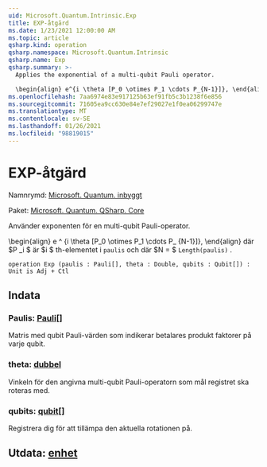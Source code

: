 ```yaml
---
uid: Microsoft.Quantum.Intrinsic.Exp
title: EXP-åtgärd
ms.date: 1/23/2021 12:00:00 AM
ms.topic: article
qsharp.kind: operation
qsharp.namespace: Microsoft.Quantum.Intrinsic
qsharp.name: Exp
qsharp.summary: >-
  Applies the exponential of a multi-qubit Pauli operator.

  \begin{align} e^{i \theta [P_0 \otimes P_1 \cdots P_{N-1}]}, \end{align} where $P_i$ is the $i$th element of `paulis`, and where $N = $`Length(paulis)`.
ms.openlocfilehash: 7aa6974e83e917125b63ef91fb5c3b1238f6e856
ms.sourcegitcommit: 71605ea9cc630e84e7ef29027e1f0ea06299747e
ms.translationtype: MT
ms.contentlocale: sv-SE
ms.lasthandoff: 01/26/2021
ms.locfileid: "98819015"
---
```

# <a name="exp-operation"></a>EXP-åtgärd

Namnrymd: [Microsoft. Quantum. inbyggt](xref:Microsoft.Quantum.Intrinsic)

Paket: [Microsoft. Quantum. QSharp. Core](https://nuget.org/packages/Microsoft.Quantum.QSharp.Core)


Använder exponenten för en multi-qubit Pauli-operator.

\begin{align} e ^ {i \theta [P_0 \otimes P_1 \cdots P_ {N-1}]}, \end{align} där $P _i $ är $i $ th-elementet i `paulis` och där $N = $ `Length(paulis)` .

```qsharp
operation Exp (paulis : Pauli[], theta : Double, qubits : Qubit[]) : Unit is Adj + Ctl
```


## <a name="input"></a>Indata

### <a name="paulis--pauli"></a>Paulis: [Pauli](xref:microsoft.quantum.lang-ref.pauli)[]

Matris med qubit Pauli-värden som indikerar betalares produkt faktorer på varje qubit.


### <a name="theta--double"></a>theta: [dubbel](xref:microsoft.quantum.lang-ref.double)

Vinkeln för den angivna multi-qubit Pauli-operatorn som mål registret ska roteras med.


### <a name="qubits--qubit"></a>qubits: [qubit](xref:microsoft.quantum.lang-ref.qubit)[]

Registrera dig för att tillämpa den aktuella rotationen på.



## <a name="output--unit"></a>Utdata: [enhet](xref:microsoft.quantum.lang-ref.unit)

